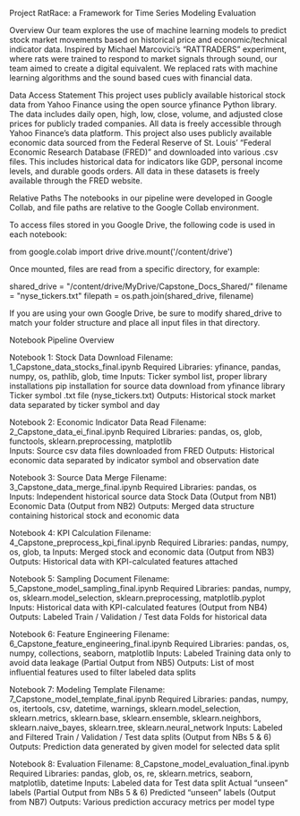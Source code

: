 Project
RatRace: a Framework for Time Series Modeling Evaluation

Overview
Our team explores the use of machine learning models to predict stock market movements based on historical price and economic/technical indicator data. Inspired by Michael Marcovici’s “RATTRADERS” experiment, where rats were trained to respond to market signals through sound, our team aimed to create a digital equivalent. We replaced rats with machine learning algorithms and the sound based cues with financial data.

Data Access Statement
 This project uses publicly available historical stock data from Yahoo Finance using the open source yfinance Python library. The data includes daily open, high, low, close, volume, and adjusted close prices for publicly traded companies. All data is freely accessible through Yahoo Finance’s data platform. This project also uses publicly available economic data sourced from the Federal Reserve of St. Louis’ “Federal Economic Research Database (FRED)” and downloaded into various .csv files. This includes historical data for indicators like GDP, personal income levels, and durable goods orders. All data in these datasets is freely available through the FRED website.

Relative Paths
The notebooks in our pipeline were developed in Google Collab, and file paths are relative to the Google Collab environment.

To access files stored in you Google Drive, the following code is used in each notebook:

from google.colab import drive
drive.mount('/content/drive')

Once mounted, files are read from a specific directory, for example:

shared_drive = "/content/drive/MyDrive/Capstone_Docs_Shared/"
filename = "nyse_tickers.txt"
filepath = os.path.join(shared_drive, filename)

If you are using your own Google Drive, be sure to modify shared_drive to match your folder structure and place all input files in that directory.

Notebook Pipeline Overview

Notebook 1: Stock Data Download
	Filename: 1_Capstone_data_stocks_final.ipynb
	Required Libraries: yfinance, pandas, numpy, os, pathlib, glob, time 
	Inputs: Ticker symbol list, proper library installations
pip installation for source data download from yfinance library
Ticker symbol .txt file (nyse_tickers.txt)
	Outputs: Historical stock market data separated by ticker symbol and day

Notebook 2: Economic Indicator Data Read
	Filename: 2_Capstone_data_ei_final.ipynb
	Required Libraries: pandas, os, glob, functools, sklearn.preprocessing, matplotlib   
	Inputs: Source csv data files downloaded from FRED
	Outputs: Historical economic data separated by indicator symbol and observation date

Notebook 3: Source Data Merge
	Filename: 3_Capstone_data_merge_final.ipynb
	Required Libraries: pandas, os 	
Inputs: Independent historical source data
Stock Data (Output from NB1)
Economic Data (Output from NB2)
	Outputs: Merged data structure containing historical stock and economic data

Notebook 4: KPI Calculation
	Filename: 4_Capstone_preprocess_kpi_final.ipynb
	Required Libraries: pandas, numpy, os, glob, ta
	Inputs: Merged stock and economic data (Output from NB3)
	Outputs: Historical data with KPI-calculated features attached

Notebook 5: Sampling Document
	Filename: 5_Capstone_model_sampling_final.ipynb
	Required Libraries: pandas, numpy, os, sklearn.model_selection, sklearn.preprocessing, matplotlib.pyplot
	Inputs: Historical data with KPI-calculated features (Output from NB4)
	Outputs: Labeled Train / Validation / Test data Folds for historical data

Notebook 6: Feature Engineering
	Filename: 6_Capstone_feature_engineering_final.ipynb
	Required Libraries: pandas, os, numpy, collections, seaborn, matplotlib
	Inputs: Labeled Training data only to avoid data leakage (Partial Output from NB5)
	Outputs: List of most influential features used to filter labeled data splits

Notebook 7: Modeling Template
	Filename: 7_Capstone_model_template_final.ipynb
	Required Libraries: pandas, numpy, os, itertools, csv, datetime, warnings, sklearn.model_selection, sklearn.metrics, sklearn.base, sklearn.ensemble, sklearn.neighbors, sklearn.naive_bayes, sklearn.tree, sklearn.neural_network
	Inputs: Labeled and Filtered Train / Validation / Test data splits (Output from NBs 5 & 6)
	Outputs: Prediction data generated by given model for selected data split

Notebook 8: Evaluation
	Filename: 8_Capstone_model_evaluation_final.ipynb
	Required Libraries: pandas, glob, os, re, sklearn.metrics, seaborn, matplotlib, datetime
	Inputs: Labeled data for Test data split
Actual “unseen” labels (Partial Output from NBs 5 & 6)
Predicted “unseen” labels (Output from NB7)
	Outputs: Various prediction accuracy metrics per model type


